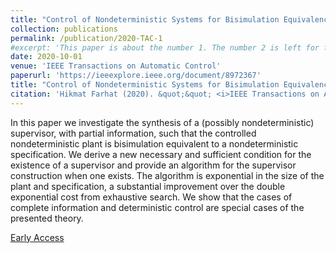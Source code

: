 ```yaml
---
title: "Control of Nondeterministic Systems for Bisimulation Equivalence Under Partial Information"
collection: publications
permalink: /publication/2020-TAC-1
#excerpt: 'This paper is about the number 1. The number 2 is left for future work.'
date: 2020-10-01
venue: 'IEEE Transactions on Automatic Control'
paperurl: 'https://ieeexplore.ieee.org/document/8972367'
title: "Control of Nondeterministic Systems for Bisimulation Equivalence Under Partial Information"
citation: 'Hikmat Farhat (2020). &quot;&quot; <i>IEEE Transactions on Automatic Control</i>.'
---
```

In this paper we investigate the synthesis of a (possibly nondeterministic) supervisor, 
with partial information, such that the controlled nondeterministic plant is bisimulation 
equivalent to a nondeterministic specification. We derive a new necessary and sufficient 
condition for the existence of a supervisor and provide an algorithm for the supervisor 
construction when one exists. The algorithm is exponential in the size of the plant and specification, a substantial improvement over the double exponential cost from exhaustive
search. We show that the cases of complete information and deterministic control are special cases of the presented theory.

[Early Access](https://ieeexplore.ieee.org/document/8972367)
